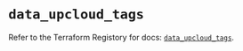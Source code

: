 # `data_upcloud_tags`

Refer to the Terraform Registory for docs: [`data_upcloud_tags`](https://www.terraform.io/docs/providers/upcloud/d/tags).
